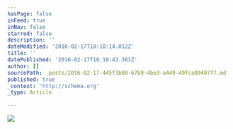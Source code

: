 ```yaml
---
hasPage: false
inFeed: true
inNav: false
starred: false
description: ''
dateModified: '2016-02-17T10:10:14.012Z'
title: ''
datePublished: '2016-02-17T10:10:43.361Z'
author: []
sourcePath: _posts/2016-02-17-445f3b00-67b9-4be3-a449-49fca09407f7.md
published: true
_context: 'http://schema.org'
_type: Article

---
```

![](https://the-grid-user-content.s3-us-west-2.amazonaws.com/088eef88-ebc7-4677-9b1e-8e5ff79a1779.jpg)